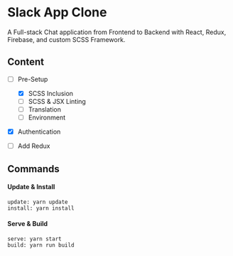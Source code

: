 # Slack App Clone
A Full-stack Chat application from Frontend to Backend with React, Redux, Firebase, and custom SCSS Framework.


## Content
- [ ] Pre-Setup
  - [X] SCSS Inclusion
  - [ ] SCSS & JSX Linting
  - [ ] Translation
  - [ ] Environment
- [X] Authentication
- [ ] Add Redux


## Commands
#### Update & Install
```
update: yarn update
install: yarn install
```

#### Serve & Build
```
serve: yarn start
build: yarn run build
```

